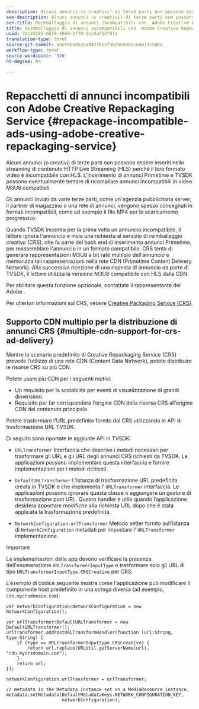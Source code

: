 ```yaml
---
description: Alcuni annunci (o creativi) di terze parti non possono essere inseriti nello streaming di contenuto HTTP Live Streaming (HLS) perché il loro formato video è incompatibile con HLS. L'inserimento di annunci Primetime e TVSDK possono eventualmente tentare di ricompilare annunci incompatibili in video M3U8 compatibili.
seo-description: Alcuni annunci (o creativi) di terze parti non possono essere inseriti nello streaming di contenuto HTTP Live Streaming (HLS) perché il loro formato video è incompatibile con HLS. L'inserimento di annunci Primetime e TVSDK possono eventualmente tentare di ricompilare annunci incompatibili in video M3U8 compatibili.
seo-title: Reimballaggio di annunci incompatibili con  Adobe Creative Repackaging Service
title: Reimballaggio di annunci incompatibili con  Adobe Creative Repackaging Service
uuid: 3bc24185-6b19-4660-bf78-5ccdaf14787a
translation-type: tm+mt
source-git-commit: adef0bbd52ba043f625f38db69366c6d873c586d
workflow-type: tm+mt
source-wordcount: '516'
ht-degree: 0%

---
```



# Repacchetti di annunci incompatibili con  Adobe Creative Repackaging Service {#repackage-incompatible-ads-using-adobe-creative-repackaging-service}

Alcuni annunci (o creativi) di terze parti non possono essere inseriti nello streaming di contenuto HTTP Live Streaming (HLS) perché il loro formato video è incompatibile con HLS. L&#39;inserimento di annunci Primetime e TVSDK possono eventualmente tentare di ricompilare annunci incompatibili in video M3U8 compatibili.

Gli annunci inviati da varie terze parti, come un&#39;agenzia pubblicitaria server, il partner di magazzino o una rete di annunci, vengono spesso consegnati in formati incompatibili, come ad esempio il file MP4 per lo scaricamento progressivo.

Quando TVSDK incontra per la prima volta un annuncio incompatibile, il lettore ignora l&#39;annuncio e invia una richiesta al servizio di reimballaggio creativo (CRS), che fa parte del back end di inserimento annunci Primetime, per reassemblare l&#39;annuncio in un formato compatibile. CRS tenta di generare rappresentazioni M3U8 a bit rate multiplo dell’annuncio e memorizza tali rappresentazioni nella rete CDN (Primetime Content Delivery Network). Alla successiva ricezione di una risposta di annuncio da parte di TVSDK, il lettore utilizza la versione M3U8 compatibile con HLS dalla CDN.

Per abilitare questa funzione opzionale, contattate il rappresentante del Adobe .

Per ulteriori informazioni sui CRS, vedere [Creative Packaging Service (CRS)](https://helpx.adobe.com/content/dam/help/en/primetime/guides/crs.pdf).

## Supporto CDN multiplo per la distribuzione di annunci CRS {#multiple-cdn-support-for-crs-ad-delivery}

Mentre lo scenario predefinito di Creative Repackaging Service (CRS) prevede l’utilizzo di una rete CDN (Content Data Network), potete distribuire le risorse CRS su più CDN.

Potete usare più CDN per i seguenti motivi:

* Un requisito per la scalabilità per eventi di visualizzazione di grandi dimensioni.
* Requisito per far corrispondere l’origine CDN della risorsa CRS all’origine CDN del contenuto principale.

Potete trasformare l’URL predefinito fornito dal CRS utilizzando le API di trasformazione URL TVSDK.

Di seguito sono riportate le aggiunte API in TVSDK:

* `URLTransformer` Interfaccia che descrive i metodi necessari per trasformare gli URL e gli URL degli annunci CRS richiesti da TVSDK. Le applicazioni possono implementare questa interfaccia e fornire implementazioni per i metodi richiesti.

* `DefaultURLTransformer` L’istanza di trasformazione URL predefinita creata in TVSDK e che implementa l’ `URLTransformer` interfaccia. Le applicazioni possono ignorare questa classe o aggiungere un gestore di trasformazione post URL. Questo handler è utile quando l’applicazione desidera apportare modifiche alla richiesta URL dopo che è stata applicata la trasformazione predefinita.

* `NetworkConfiguration.urlTransformer` Metodo setter fornito sull’istanza di  `NetworkConfiguration` metadati per impostare l’ `URLTransformer` implementazione.

>[!IMPORTANT]
>
>Le implementazioni delle app devono verificare la presenza dell&#39;enumerazione `URLTransformerInputType` e trasformare solo gli URL di tipo `URLTransformerInputType.CRSCreative` per CRS.

L&#39;esempio di codice seguente mostra come l&#39;applicazione può modificare il componente host predefinito in una stringa diversa (ad esempio, `cdn.mycrsdomain.com`):

```
var networkConfiguration:NetworkConfiguration = new NetworkConfiguration(); 
   
var urlTransformer:DefaultURLTransformer = new DefaultURLTransformer(); 
urlTransformer.addPostURLTransformHandler(function (url:String, type:String) { 
    if (type == URLTransformerInputType.CRSCreative) { 
        return url.replace(URLUtil.getServerName(url), "cdn.mycrsdomain.com"); 
    } 
    return url; 
}); 
  
networkConfiguration.urlTransformer = urlTransformer; 
   
// metadata is the Metadata instance set on a MediaResource instance. 
metadata.setMetadata(DefaultMetadataKeys.NETWORK_CONFIGURATION_KEY,  
                     networkConfiguration);
```
